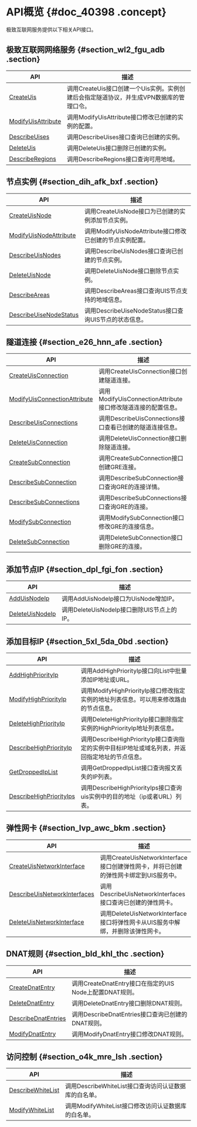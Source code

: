 # API概览 {#doc_40398 .concept}

极致互联网服务提供以下相关API接口。

## 极致互联网网络服务 {#section_wl2_fgu_adb .section}

|API|描述|
|---|--|
|[CreateUis](cn.zh-CN/API参考/极致互联网网络服务/CreateUis.md)|调用CreateUis接口创建一个Uis实例。实例创建后会指定隧道协议，并生成VPN数据库的管理口令。|
|[ModifyUisAttribute](cn.zh-CN/API参考/极致互联网网络服务/ModifyUisAttribute.md)|调用ModifyUisAttribute接口修改已创建的实例的配置。|
|[DescribeUises](cn.zh-CN/API参考/极致互联网网络服务/DescribeUises.md)|调用DescribeUises接口查询已创建的实例。|
|[DeleteUis](cn.zh-CN/API参考/极致互联网网络服务/DeleteUis.md)|调用DeleteUis接口删除已创建的实例。|
|[DescribeRegions](cn.zh-CN/API参考/极致互联网网络服务/DescribeRegions.md)|调用DescribeRegions接口查询可用地域。|

## 节点实例 {#section_dih_afk_bxf .section}

|API|描述|
|---|--|
|[CreateUisNode](cn.zh-CN/API参考/上车点实例/CreateUisNode.md)|调用CreateUisNode接口为已创建的实例添加节点实例。|
|[ModifyUisNodeAttribute](cn.zh-CN/API参考/上车点实例/ModifyUisNodeAttribute.md)|调用ModifyUisNodeAttribute接口修改已创建的节点实例配置。|
|[DescribeUisNodes](cn.zh-CN/API参考/上车点实例/DescribeUisNodes.md)|调用DescribeUisNodes接口查询已创建的节点实例。|
|[DeleteUisNode](cn.zh-CN/API参考/上车点实例/DeleteUisNode.md)|调用DeleteUisNode接口删除节点实例。|
|[DescribeAreas](cn.zh-CN/API参考/上车点实例/DescribeAreas.md)|调用DescribeAreas接口查询UIS节点支持的地域信息。|
|[DescribeUiseNodeStatus](cn.zh-CN/API参考/上车点实例/DescribeUiseNodeStatus.md)|调用DescribeUiseNodeStatus接口查询UIS节点的状态信息。|

## 隧道连接 {#section_e26_hnn_afe .section}

|API|描述|
|---|--|
|[CreateUisConnection](cn.zh-CN/API参考/隧道连接/CreateUisConnection.md)|调用CreateUisConnection接口创建隧道连接。|
|[ModifyUisConnectionAttribute](cn.zh-CN/API参考/隧道连接/ModifyUisConnectionAttribute.md)|调用ModifyUisConnectionAttribute接口修改隧道连接的配置信息。|
|[DescribeUisConnections](cn.zh-CN/API参考/隧道连接/DescribeUisConnections.md)|调用DescribeUisConnections接口查看已创建的隧道连接信息。|
|[DeleteUisConnection](cn.zh-CN/API参考/隧道连接/DeleteUisConnection.md)|调用DeleteUisConnection接口删除隧道连接。|
|[CreateSubConnection](cn.zh-CN/API参考/隧道连接/CreateSubConnection.md)|调用CreateSubConnection接口创建GRE连接。|
|[DescribeSubConnection](cn.zh-CN/API参考/隧道连接/DescribeSubConnection.md)|调用DescribeSubConnection接口查询GRE的连接详情。|
|[DescribeSubConnections](cn.zh-CN/API参考/隧道连接/DescribeSubConnections.md)|调用DescribeSubConnections接口查询GRE的连接。|
|[ModifySubConnection](cn.zh-CN/API参考/隧道连接/ModifySubConnection.md)|调用ModifySubConnection接口修改GRE的连接信息。|
|[DeleteSubConnection](cn.zh-CN/API参考/隧道连接/DeleteSubConnection.md)|调用DeleteSubConnection接口删除GRE的连接。|

## 添加节点IP {#section_dpl_fgi_fon .section}

|API|描述|
|---|--|
|[AddUisNodeIp](cn.zh-CN/API参考/添加节点IP/AddUisNodeIp.md)|调用AddUisNodeIp接口为UisNode增加IP。|
|[DeleteUisNodeIp](cn.zh-CN/API参考/添加节点IP/DeleteUisNodeIp.md)|调用DeleteUisNodeIp接口删除UIS节点上的IP。|

## 添加目标IP {#section_5xl_5da_0bd .section}

|API|描述|
|---|--|
|[AddHighPriorityIp](cn.zh-CN/API参考/添加目标IP/AddHighPriorityIp.md)|调用AddHighPriorityIp接口向List中批量添加IP地址或URL。|
|[ModifyHighPriorityIp](cn.zh-CN/API参考/添加目标IP/ModifyHighPriorityIp.md)|调用ModifyHighPriorityIp接口修改指定实例的地址列表信息。可以用来修改路由的节点信息。|
|[DeleteHighPriorityIp](cn.zh-CN/API参考/添加目标IP/DeleteHighPriorityIp.md)|调用DeleteHighPriorityIp接口删除指定实例的HighPriorityIp地址列表信息。|
|[DescribeHighPriorityIp](cn.zh-CN/API参考/添加目标IP/DescribeHighPriorityIp.md)|调用DescribeHighPriorityIp接口查询指定的实例中目标IP地址或域名列表，并返回指定地址的节点信息。|
|[GetDroppedIpList](cn.zh-CN/API参考/添加目标IP/GetDroppedIpList.md)|调用GetDroppedIpList接口查询报文丢失的IP列表。|
|[DescribeHighPriorityIps](cn.zh-CN/API参考/添加目标IP/DescribeHighPriorityIps.md)|调用DescribeHighPriorityIps接口查询uis实例中的目的地址（ip或者URL）列表。|

## 弹性网卡 {#section_lvp_awc_bkm .section}

|API|描述|
|---|--|
|[CreateUisNetworkInterface](cn.zh-CN/API参考/弹性网卡/CreateUisNetworkInterface.md)|调用CreateUisNetworkInterface接口创建弹性网卡，并将已创建的弹性网卡绑定到UIS服务中。|
|[DescribeUisNetworkInterfaces](cn.zh-CN/API参考/弹性网卡/DescribeUisNetworkInterfaces.md)|调用DescribeUisNetworkInterfaces接口查询已创建的弹性网卡。|
|[DeleteUisNetworkInterface](cn.zh-CN/API参考/弹性网卡/DeleteUisNetworkInterface.md)|调用DeleteUisNetworkInterface接口将弹性网卡从UIS服务中解绑，并删除该弹性网卡。|

## DNAT规则 {#section_bld_khl_thc .section}

|API|描述|
|---|--|
|[CreateDnatEntry](cn.zh-CN/API参考/DNAT规则/CreateDnatEntry.md)|调用CreateDnatEntry接口在指定的UIS Node上配置DNAT规则。|
|[DeleteDnatEntry](cn.zh-CN/API参考/DNAT规则/DeleteDnatEntry.md)|调用DeleteDnatEntry接口删除DNAT规则。|
|[DescribeDnatEntries](cn.zh-CN/API参考/DNAT规则/DescribeDnatEntries.md)|调用DescribeDnatEntries接口查询已创建的DNAT规则。|
|[ModifyDnatEntry](cn.zh-CN/API参考/DNAT规则/ModifyDnatEntry.md)|调用ModifyDnatEntry接口修改DNAT规则。|

## 访问控制 {#section_o4k_mre_lsh .section}

|API|描述|
|---|--|
|[DescribeWhiteList](cn.zh-CN/API参考/访问控制/DescribeWhiteList.md)|调用DescribeWhiteList接口查询访问认证数据库的白名单。|
|[ModifyWhiteList](cn.zh-CN/API参考/访问控制/ModifyWhiteList.md)|调用ModifyWhiteList接口修改访问认证数据库的白名单。|

